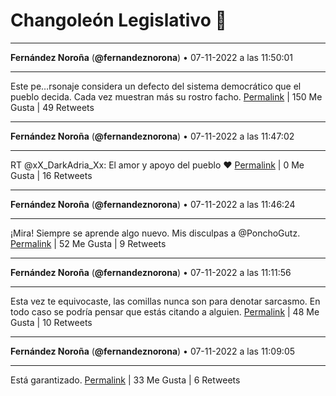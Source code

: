 # Changoleón Legislativo 🙈
*****
**Fernández Noroña** (**@fernandeznorona**) • 07-11-2022 a las 11:50:01
*****
Este pe…rsonaje considera un defecto del sistema democrático que el pueblo decida. Cada vez muestran más su rostro facho.
[Permalink](https://twitter.com/fernandeznorona/status/1589706758909743104) | 150 Me Gusta | 49 Retweets
*****
**Fernández Noroña** (**@fernandeznorona**) • 07-11-2022 a las 11:47:02
*****
RT @xX_DarkAdria_Xx: El amor y apoyo del pueblo ❤️
[Permalink](https://twitter.com/fernandeznorona/status/1589706010175844352) | 0 Me Gusta | 16 Retweets
*****
**Fernández Noroña** (**@fernandeznorona**) • 07-11-2022 a las 11:46:24
*****
¡Mira! Siempre se aprende algo nuevo.  Mis disculpas a @PonchoGutz.
[Permalink](https://twitter.com/fernandeznorona/status/1589705850104401920) | 52 Me Gusta | 9 Retweets
*****
**Fernández Noroña** (**@fernandeznorona**) • 07-11-2022 a las 11:11:56
*****
Esta vez te equivocaste, las comillas nunca son para denotar sarcasmo. En todo caso se podría pensar que estás citando a alguien.
[Permalink](https://twitter.com/fernandeznorona/status/1589697174795059201) | 48 Me Gusta | 10 Retweets
*****
**Fernández Noroña** (**@fernandeznorona**) • 07-11-2022 a las 11:09:05
*****
Está garantizado.
[Permalink](https://twitter.com/fernandeznorona/status/1589696458554736640) | 33 Me Gusta | 6 Retweets